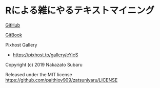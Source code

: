 # Rによる雑にやるテキストマイニング

[GitHub](https://github.com/paithiov909/zatsuniyaru)

[GitBook](https://paithiov.gitbook.io/zatsuniyaru/)


Pixhost Gallery

- https://pixhost.to/gallery/eYicS


Copyright (c) 2019 Nakazato Subaru

Released under the MIT license
https://github.com/paithiov909/zatsuniyaru/LICENSE